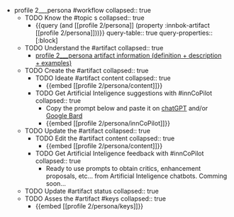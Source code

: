 
- profile 2___persona #workflow
   collapsed:: true
  - TODO Know the #topic s
    collapsed:: true
    - {{query (and [[profile 2/persona]] (property :innbok-artifact [[profile 2/persona]]))}}
      query-table:: true
      query-properties:: [:block]
  - TODO Understand the #artifact
    collapsed:: true
    - [profile 2___persona artifact information (definition + description + examples)](https://go.innbok.com/#/page/innBoK%2Fprofile-%28id%29%2Fpersona%2Finfo)
  - TODO Create the #artifact
     collapsed:: true
    - TODO Ideate #artifact content
      collapsed:: true
      - {{embed [[profile 2/persona/content]]}}
    - TODO Get Artificial Inteligence suggestions with #innCoPilot
      collapsed:: true
      - Copy the prompt below and paste it on [chatGPT](https://chat.openai.com) and/or [Google Bard](https://bard.google.com/chat)
      - {{embed [[profile 2/persona/innCoPilot]]}}
  - TODO Update the #artifact
    collapsed:: true
    - TODO Edit the #artifact content
     collapsed:: true
      - {{embed [[profile 2/persona/content]]}}
    - TODO Get Artificial Inteligence feedback with #innCoPilot
      collapsed:: true
      - Ready to use prompts to obtain critics, enhancement proposals, etc... from Artificial Inteligence chatbots. Comming soon...
  - TODO Update #artifact status
    collapsed:: true
  - TODO Asses the #artifact #keys
    collapsed:: true
    - {{embed [[profile 2/persona/keys]]}}



